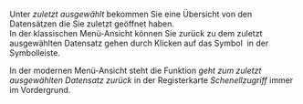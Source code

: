 <!DOCTYPE html>
<html>
<head>
<meta charset="utf-8">
<meta name="viewport" content="width=device-width, initial-scale=1.0">
<title>300_zuletzt_ausgewaehlt.md</title>
<link rel="stylesheet" href="https://stackedit.io/res-min/themes/base.css" />
<script type="text/javascript" src="https://cdn.mathjax.org/mathjax/latest/MathJax.js?config=TeX-AMS_HTML"></script>
</head>
<body><div class="container"><p>Unter <em>zuletzt ausgewählt</em> bekommen Sie eine Übersicht von den Datensätzen die Sie zuletzt geöffnet haben. <br>
In der klassischen Menü-Ansicht können Sie zurück zu dem zuletzt ausgewählten Datensatz gehen durch Klicken auf das Symbol <img src="http://xpecto.github.io/docs/img/img_1443007252173.png" alt="" title=""> in der Symbolleiste. </p>

<p>In der modernen Menü-Ansicht steht die Funktion <em>geht zum zuletzt ausgewählten Datensatz zurück</em> in der Registerkarte <em>Schenellzugriff</em> immer im Vordergrund.</p>

<p><img src="http://xpecto.github.io/docs/img/img_1461669303682.png" alt="" title=""></p></div></body>
</html>
